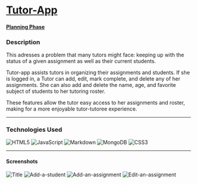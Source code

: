 # [Tutor-App](https://tutor-app-esc.herokuapp.com/) 
#### [Planning Phase](https://trello.com/b/lCo8v74Q/tutor) 
### **Description**
This  adresses a problem that many tutors might face: keeping up with the status of a given assignment as well as their current students. 

Tutor-app assists tutors in organizing their assignments and students. If she is logged in, a Tutor can add, edit, mark complete, and delete any of her  assignments. 
She can also add and delete the name, age, and favorite subject of students to her tutoring roster.

These features allow the tutor easy access to her assignments and roster, making for a more enjoyable tutor-tutoree experience. 

---
### **Technologies Used**
![HTML5](https://img.shields.io/badge/html5-%23E34F26.svg?style=for-the-badge&logo=html5&logoColor=white)
![JavaScript](https://img.shields.io/badge/javascript-%23323330.svg?style=for-the-badge&logo=javascript&logoColor=%23F7DF1E)
![Markdown](https://img.shields.io/badge/markdown-%23000000.svg?style=for-the-badge&logo=markdown&logoColor=white)
![MongoDB](https://img.shields.io/badge/MongoDB-%234ea94b.svg?style=for-the-badge&logo=mongodb&logoColor=white)
![CSS3](https://img.shields.io/badge/css3-%231572B6.svg?style=for-the-badge&logo=css3&logoColor=white)

----

#### Screenshots
![Title](https://i.postimg.cc/gctLXhz4/Screen-Shot-2022-03-10-at-11-35-46-AM.png)
![Add-a-student](https://i.postimg.cc/xTkJKdqQ/Screen-Shot-2022-03-10-at-11-39-56-AM.png
)
![Add-an-assignment](https://i.postimg.cc/kXkVwdtb/Screen-Shot-2022-03-10-at-11-41-16-AM.png
)
![Edit-an-assignment](https://i.postimg.cc/t4WsMmhm/Screen-Shot-2022-03-10-at-11-42-39-AM.png
)
